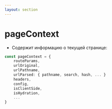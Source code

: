 ```yaml
---
layout: section
---
```


<style>
[data-slidev-no="14"] {
    .slidev-layout .slidev-code-wrapper {
        max-width: 100%;
    }
}
</style>

# pageContext

- Содержит информацию о текущей странице:

```ts
const pageContext = {
    routeParams,
    urlOriginal,
    urlPathname,
    urlParsed: { pathname, search, hash, ... }
    headers,
    config,
    isClientSide,
    isHydration,
    ...
}
```

